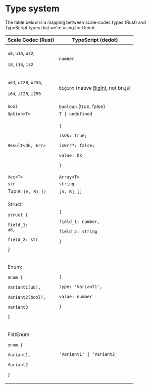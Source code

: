 # Type system

The table below is a mapping between scale-codec types (Rust) and TypeScript types that we're using for Dedot:

| Scale Codec (Rust)                                                                                                                                                    | TypeScript (dedot)                                                                                                                                                                                                                                                                              |
| --------------------------------------------------------------------------------------------------------------------------------------------------------------------- | ----------------------------------------------------------------------------------------------------------------------------------------------------------------------------------------------------------------------------------------------------------------------------------------------- |
| <p><code>u8</code>, <code>u16</code>, <code>u32</code>,</p><p><code>i8</code>, <code>i16</code>, <code>i32</code></p>                                                 | `number`                                                                                                                                                                                                                                                                                        |
| <p><code>u64</code>, <code>u128</code>, <code>u256</code>,</p><p><code>i64</code>, <code>i128</code>, <code>i256</code></p>                                           | `bigint` (native [BigInt](https://developer.mozilla.org/en-US/docs/Web/JavaScript/Reference/Global\_Objects/BigInt), not bn.js)                                                                                                                                                                 |
| `bool`                                                                                                                                                                | `boolean` (true, false)                                                                                                                                                                                                                                                                         |
| `Option<T>`                                                                                                                                                           | `T \| undefined`                                                                                                                                                                                                                                                                                |
| `Result<Ok, Err>`                                                                                                                                                     | <p><code>{</code> </p><p>  <code>isOk: true;</code> </p><p>  <code>isErr?: false;</code> </p><p>  <code>value: Ok</code> </p><p><code>} | {</code> </p><p>  <code>isOk?: false;</code> </p><p>  <code>isErr: true;</code> </p><p>  <code>err: Err</code> </p><p><code>}</code></p>              |
| `Vec<T>`                                                                                                                                                              | `Array<T>`                                                                                                                                                                                                                                                                                      |
| `str`                                                                                                                                                                 | `string`                                                                                                                                                                                                                                                                                        |
| Tuple: `(A, B)`, `()`                                                                                                                                                 | `[A, B]`, `[]`                                                                                                                                                                                                                                                                                  |
| <p>Struct:</p><p><code>struct {</code> </p><p>  <code>field_1: u8,</code> </p><p>  <code>field_2: str</code> </p><p><code>}</code></p>                                | <p><code>{</code> </p><p>  <code>field_1: number,</code> </p><p>  <code>field_2: string</code></p><p><code>}</code></p>                                                                                                                                                                         |
| <p>Enum:</p><p><code>enum {</code> </p><p>  <code>Variant1(u8),</code> </p><p>  <code>Variant2(bool),</code> </p><p>  <code>Variant3</code> </p><p><code>}</code></p> | <p><code>{</code> </p><p>  <code>type: 'Variant1',</code> </p><p>  <code>value: number</code> </p><p><code>} | {</code> </p><p>  <code>type: 'Variant2',</code> </p><p>  <code>value: boolean</code> </p><p><code>} | {</code> </p><p>  <code>type: 'Variant2'</code> </p><p><code>}</code></p> |
| <p>FlatEnum:</p><p><code>enum {</code> </p><p>  <code>Variant1,</code> </p><p>  <code>Variant2</code> </p><p><code>}</code></p>                                       | `'Variant1' \| 'Variant2'`                                                                                                                                                                                                                                                                      |
